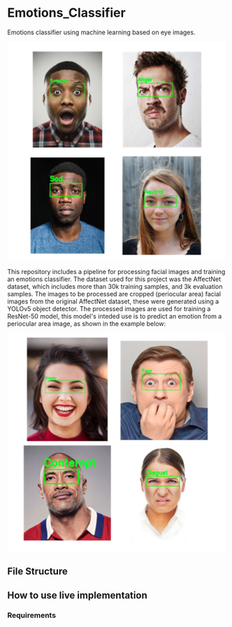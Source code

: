 # Emotions_Classifier
Emotions classifier using machine learning based on eye images.

<img src="https://github.com/andygb13/Emotions_Classifier/blob/main/Samples/Picture1.png"  width="500" height="500">

This repository includes a pipeline for processing facial images and training an emotions classifier. The dataset used for this project was the AffectNet dataset, which includes more than 30k training samples, and 3k evaluation samples. The images to be processed are cropped (periocular area) facial images from the original AffectNet dataset, these were generated using a YOLOv5 object detector. The processed images are used for training a ResNet-50 model, this model's inteded use is to predict an emotion from a periocular area image, as shown in the example below:

<img src="https://github.com/andygb13/Emotions_Classifier/blob/main/Samples/Picture2.png"  width="500" height="500">


## File Structure


## How to use live implementation

### Requirements
